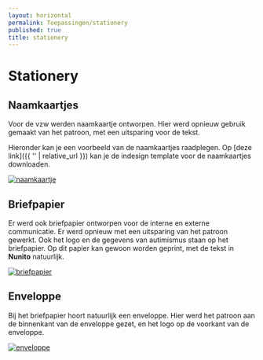 ```yaml
---
layout: horizontal
permalink: Toepassingen/stationery
published: true
title: stationery
---
```


# Stationery

## Naamkaartjes
Voor de vzw werden naamkaartje ontworpen. Hier werd opnieuw gebruik gemaakt van het patroon, met een uitsparing voor de tekst.

Hieronder kan je een voorbeeld van de naamkaartjes raadplegen. Op [deze link]({{ '' | relative_url }}) kan je de indesign template voor de naamkaartjes downloaden.

<a href="../assets/images/toepassingen/naamkaartje.png" data-lightbox="image-1" data-title="Brochure"><img src="../assets/images/toepassingen/naamkaartje.png" alt="naamkaartje" class="w-75"></a>

## Briefpapier
    
Er werd ook briefpapier ontworpen voor de interne en externe communicatie. Er werd opnieuw met een uitsparing van het patroon gewerkt. Ook het logo en de gegevens van autimismus staan op het briefpapier. Op dit papier kan gewoon worden geprint, met de tekst in <b>Nunito</b> natuurlijk.

<a href="../assets/images/toepassingen/briefpapier.png" data-lightbox="image-2" data-title="briefpapier"><img src="../assets/images/toepassingen/briefpapier.png" alt="briefpapier" class="w-75"></a>

## Enveloppe
    
Bij het briefpapier hoort natuurlijk een enveloppe. Hier werd het patroon aan de binnenkant van de enveloppe gezet, en het logo op de voorkant van de enveloppe.

<a href="../assets/images/toepassingen/enveloppe.png" data-lightbox="image-3" data-title="enveloppe"><img src="../assets/images/toepassingen/enveloppe.png" alt="enveloppe" class="w-75"></a>

